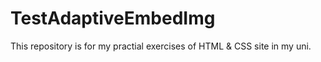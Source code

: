 # TestAdaptiveEmbedImg
This repository is for my practial exercises of HTML &amp; CSS site in my uni.
